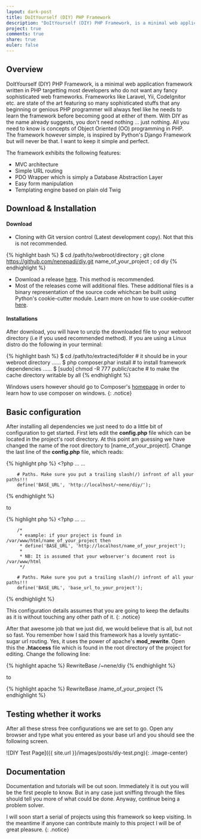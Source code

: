 ```yaml
---
layout: dark-post
title: DoItYourself (DIY) PHP Framework
description: "DoItYourself (DIY) PHP Framework, is a minimal web application framework written in PHP targetting most developers who do not want any fancy sophisticated web framework."
project: true
comments: true
share: true
euler: false
---
```


## Overview

DoItYourself (DIY) PHP Framework, is a minimal web application framework written in PHP targetting most developers who do not want any fancy sophisticated web frameworks. Frameworks like Laravel, Yii, CodeIgnitor etc. are state of the art featuring so many sophisticated stuffs that any beginning or genious PHP programmer will always feel like he needs to learn the framework before becoming good at either of them. With DIY as the name already suggests, you don't need nothing ... just nothing. All you need to know is concepts of Object Oriented (OO) programming in PHP. The framework however simple, is inspired by Python's Django Framework but will never be that. I want to keep it simple and perfect.

The framework exhibits the following features:

* MVC architecture
* Simple URL routing
* PDO Wrapper which is simply a Database Abstraction Layer
* Easy form manipulation
* Templating engine based on plain old Twig

## Download & Installation

#### Download

* Cloning with Git version control (Latest development copy). Not that this is not recommended.

{% highlight bash %}
    $ cd /path/to/webroot/directory ; git clone https://github.com/nenepadi/diy.git name_of_your_project ; cd diy
{% endhighlight %}

* Download a release [here](https://github.com/nenepadi/diy/releases). This method is recommended.
* Most of the releases come will additional files. These additional files is a binary representation of the source code whichcan be built using Python's cookie-cutter module. Learn more on how to use cookie-cutter [here](https://cookiecutter.readthedocs.io/en/latest/).

#### Installations

After download, you will have to unzip the downloaded file to your webroot directory (i.e if you used recommended method). If you are using a Linux distro do the following in your terminal:

{% highlight bash %}
    $ cd /path/to/extracted/folder 		# it should be in your webroot directory
    ......
    $ php composer.phar install 		# to install framework dependencies
    ......
    $ [sudo] chmod -R 777 public/cache 	# to make the cache directory writable by all
{% endhighlight %}

Windows users however should go to Composer's [homepage](https://getcomposer.org) in order to learn how to use composer on windows.
{: .notice}

## Basic configuration

After installing all dependencies we just need to do a little bit of configuration to get started. First lets edit the __config.php__ file which can be located in the project's root directory. At this point am guessing we have changed the name of the root directory to [name_of_your_project]. Change the last line of the __config.php__ file, which reads:

{% highlight php %}
    <?php
    	...
    	...

    	# Paths. Make sure you put a trailing slash(/) infront of all your paths!!!
    	define('BASE_URL', 'http://localhost/~nene/diy/');
{% endhighlight %}

to

{% highlight php %}
    <?php
        ...
        ...

        /*
         * example: if your project is found in /var/www/html/name_of_your_project then
         * define('BASE_URL', 'http://localhost/name_of_your_project');
         *
         * NB: It is assumed that your webserver's document root is /var/www/html
         */

        # Paths. Make sure you put a trailing slash(/) infront of all your paths!!!
        define('BASE_URL', 'base_url_to_your_project');
{% endhighlight %}

This configuration details assumes that you are going to keep the defaults as it is without touching any other path of it.
{: .notice}

After that awesome job that we just did, we would believe that is all, but not so fast. You remember how I said this framework has a lovely syntatic-sugar url routing. Yes, it uses the power of apache's __mod_rewrite__. Open this the __.htaccess__ file which is found in the root directory of the project for editing. Change the following line:

{% highlight apache %}
    RewriteBase /~nene/diy
{% endhighlight %}

to

{% highlight apache %}
    RewriteBase /name_of_your_project
{% endhighlight %}

## Testing whether it works

After all these stress free configurations we are set to go. Open any browser and type what you entered as your base url and you should see the following screen.

![DIY Test Page]({{ site.url }}/images/posts/diy-test.png){: .image-center}

## Documentation

Documentation and tutorials will be out soon. Immediately it is out you will be the first people to know. But in any case just sniffing through the files should tell you more of what could be done. Anyway, continue being a problem solver.

I will soon start a serial of projects using this framework so keep visiting. In the meantime if anyone can contribute mainly to this project I will be of great pleasure.
{: .notice}
